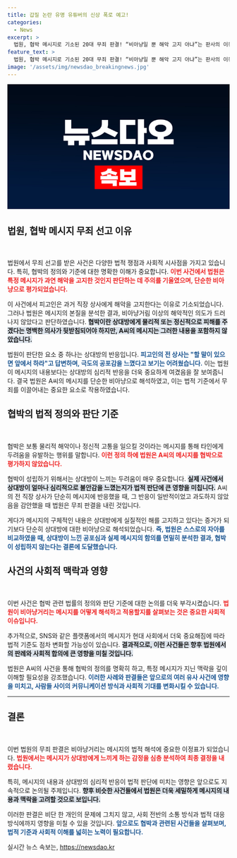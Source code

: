 ```yaml
---
title: 갑질 논란 유명 유튜버의 신상 폭로 예고!
categories:
  - News
excerpt: >
  법원, 협박 메시지로 기소된 20대 무죄 판결! “비아냥일 뿐 해악 고지 아냐”는 판사의 이유가 뜨거운 화제로. 전 상사와의 갈등 속에서 전해진 메시지의 진실은 무엇일까? 클릭하여 자세히 확인하세요!
feature_text: >
  법원, 협박 메시지로 기소된 20대 무죄 판결! “비아냥일 뿐 해악 고지 아냐”는 판사의 이유가 뜨거운 화제로. 전 상사와의 갈등 속에서 전해진 메시지의 진실은 무엇일까? 클릭하여 자세히 확인하세요!
image: '/assets/img/newsdao_breakingnews.jpg'
---
```


<p><img src="/assets/img/newsdao_breakingnews.jpg" alt="ranknews 속보" /></p>

<h2 data-ke-size="size26">법원, 협박 메시지 무죄 선고 이유</h2>

<p data-ke-size="size16">&nbsp;</p>

<p>법원에서 무죄 선고를 받은 사건은 다양한 법적 쟁점과 사회적 시사점을 가지고 있습니다. 특히, 협박의 정의와 기준에 대한 명확한 이해가 중요합니다. <b><span style="color: #ee2323;">이번 사건에서 법원은 특정 메시지가 과연 해악을 고지한 것인지 판단하는 데 주의를 기울였으며, 단순한 비아냥으로 평가되었습니다.</span></b> </p>

<p>이 사건에서 피고인은 과거 직장 상사에게 해악을 고지한다는 이유로 기소되었습니다. 그러나 법원은 메시지의 본질을 분석한 결과, 비아냥거림 이상의 해악적인 의도가 드러나지 않았다고 판단하였습니다. <b><span style="background-color: #21538527;">협박이란 상대방에게 물리적 또는 정신적으로 피해를 주겠다는 명백한 의사가 뒷받침되어야 하지만, A씨의 메시지는 그러한 내용을 포함하지 않았습니다.</span></b> </p>

<p>법원이 판단한 요소 중 하나는 상대방의 반응입니다. <b><span style="color: #1a5490;">피고인의 전 상사는 "할 말이 있으면 앞에서 하라"고 답변하며, 극도의 공포감을 느꼈다고 보기는 어려웠습니다.</span></b> 이는 법원이 메시지의 내용보다는 상대방의 심리적 반응을 더욱 중요하게 여겼음을 잘 보여줍니다. 결국 법원은 A씨의 메시지를 단순한 비아냥으로 해석하였고, 이는 법적 기준에서 무죄를 이끌어내는 중요한 요소로 작용하였습니다.</p>

<h2 data-ke-size="size26">협박의 법적 정의와 판단 기준</h2>

<p data-ke-size="size16">&nbsp;</p>

<p>협박은 보통 물리적 해악이나 정신적 고통을 일으킬 것이라는 메시지를 통해 타인에게 두려움을 유발하는 행위를 말합니다. <b><span style="color: #ee2323;">이런 정의 하에 법원은 A씨의 메시지를 협박으로 평가하지 않았습니다.</span></b> </p>

<p>협박이 성립하기 위해서는 상대방이 느끼는 두려움이 매우 중요합니다. <b><span style="background-color: #21538527;">실제 사건에서 상대방이 얼마나 심리적으로 불안감을 느꼈는지가 법적 판단에 큰 영향을 미칩니다.</span></b> A씨의 전 직장 상사가 단순히 메시지에 반응했을 때, 그 반응이 일반적이었고 과도하지 않았음을 감안했을 때 법원은 무죄 판결을 내린 것입니다. </p>

<p>게다가 메시지의 구체적인 내용은 상대방에게 실질적인 해를 고지하고 있다는 증거가 되기보다 단순히 상대방에 대한 비아냥으로 해석되었습니다. <b><span style="color: #1a5490;">즉, 법원은 스스로의 자아를 비교하였을 때, 상대방이 느낀 공포심과 실제 메시지의 함의를 면밀히 분석한 결과, 협박이 성립하지 않는다는 결론에 도달했습니다.</span></b></p>

<h2 data-ke-size="size26">사건의 사회적 맥락과 영향</h2>

<p data-ke-size="size16">&nbsp;</p>

<p>이번 사건은 협박 관련 법률의 정의와 판단 기준에 대한 논의를 더욱 부각시켰습니다. <b><span style="color: #ee2323;">법원이 비아냥거리는 메시지를 어떻게 해석하고 적용할지를 살펴보는 것은 중요한 사회적 이슈입니다.</span></b> </p>

<p>추가적으로, SNS와 같은 플랫폼에서의 메시지가 현대 사회에서 더욱 중요해짐에 따라 법적 기준도 점차 변화할 가능성이 있습니다. <b><span style="background-color: #21538527;">결과적으로, 이런 사건들은 향후 법원에서의 판례와 사회적 합의에 큰 영향을 미칠 것입니다.</span></b> </p>

<p>법원은 A씨의 사건을 통해 협박의 정의를 명확히 하고, 특정 메시지가 지닌 맥락을 깊이 이해할 필요성을 강조했습니다. <b><span style="color: #1a5490;">이러한 사례와 판결들은 앞으로의 여러 유사 사건에 영향을 미치고, 사람들 사이의 커뮤니케이션 방식과 사회적 기대를 변화시킬 수 있습니다.</span></b></p>

<hr>

<h2 data-ke-size="size26">결론</h2>

<p data-ke-size="size16">&nbsp;</p>

<p>이번 법원의 무죄 판결은 비아냥거리는 메시지의 법적 해석에 중요한 이정표가 되었습니다. <b><span style="color: #ee2323;">법원에서는 메시지가 상대방에게 느끼게 하는 감정을 심층 분석하여 최종 결정을 내렸습니다.</span></b> </p>

<p>특히, 메시지의 내용과 상대방의 심리적 반응이 법적 판단에 미치는 영향은 앞으로도 지속적으로 논의될 주제입니다. <b><span style="background-color: #21538527;">향후 비슷한 사건들에서 법원은 더욱 세밀하게 메시지의 내용과 맥락을 고려할 것으로 보입니다.</span></b> </p>

<p>이러한 판결은 비단 한 개인의 문제에 그치지 않고, 사회 전반의 소통 방식과 법적 대응 방식에까지 영향을 미칠 수 있을 것입니다. <b><span style="color: #1a5490;">앞으로도 협박과 관련된 사건들을 살펴보며, 법적 기준과 사회적 이해를 넓히는 노력이 필요합니다.</span></b></p>
실시간 뉴스 속보는, <a href="https://newsdao.kr" rel="dofollow">https://newsdao.kr</a>


